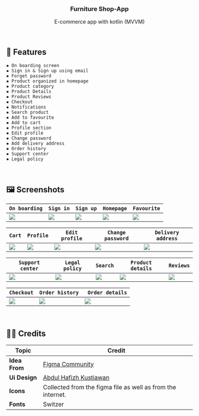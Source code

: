 <h3 align="center">Furniture Shop-App</h3>
<p align="center">E-commerce app with kotlin (MVVM)</p>

&nbsp;
## 📜 **Features**
    ▪ On boarding screen
    ▪ Sign in & Sign up using email
    ▪ Forget password
    ▪ Product organized in homepage
    ▪ Product category
    ▪ Product Details
    ▪ Product Reviews
    ▪ Checkout
    ▪ Notifications
    ▪ Search product
    ▪ Add to favourite
    ▪ Add to cart
    ▪ Profile section
    ▪ Edit profile
    ▪ Change password
    ▪ Add delivery address
    ▪ Order history
    ▪ Support center
    ▪ Legal policy
    

&nbsp;
## 🖼️ **Screenshots**
| ` On boarding ` | ` Sign in ` | ` Sign up ` | ` Homepage ` | ` Favourite ` |
| --- | --- | --- | --- | --- |
| <img src="https://user-images.githubusercontent.com/68102562/235827606-5870a903-044b-41f2-a64c-3e7cec914613.jpg"> | <img src="https://user-images.githubusercontent.com/68102562/235827655-2204ef0b-33a1-4a41-a2ab-0ca13fc56f8e.jpg"> | <img src="https://user-images.githubusercontent.com/68102562/235827619-4eccb500-77e8-4415-a5c8-c1948f698a6c.jpg"> | <img src="https://user-images.githubusercontent.com/68102562/235827637-b0753c44-7ca0-4210-9e79-dea4f7b2d328.jpg"> | <img src="https://user-images.githubusercontent.com/68102562/235827626-ed10a434-ee3a-45f3-b2bb-b04d974b7b90.jpg"> |

| ` Cart ` | ` Profile ` | ` Edit profile ` | ` Change password ` | ` Delivery address ` |
| --- | --- | --- | --- | --- |
| <img src="https://user-images.githubusercontent.com/68102562/235827606-5870a903-044b-41f2-a64c-3e7cec914613.jpg"> | <img src="https://user-images.githubusercontent.com/68102562/235827655-2204ef0b-33a1-4a41-a2ab-0ca13fc56f8e.jpg"> | <img src="https://user-images.githubusercontent.com/68102562/235827619-4eccb500-77e8-4415-a5c8-c1948f698a6c.jpg"> | <img src="https://user-images.githubusercontent.com/68102562/235827637-b0753c44-7ca0-4210-9e79-dea4f7b2d328.jpg"> | <img src="https://user-images.githubusercontent.com/68102562/235827626-ed10a434-ee3a-45f3-b2bb-b04d974b7b90.jpg"> |

| ` Support center ` | ` Legal policy ` | ` Search ` | ` Product details ` | ` Reviews ` |
| --- | --- | --- | --- | --- |
| <img src="https://user-images.githubusercontent.com/68102562/235827606-5870a903-044b-41f2-a64c-3e7cec914613.jpg"> | <img src="https://user-images.githubusercontent.com/68102562/235827655-2204ef0b-33a1-4a41-a2ab-0ca13fc56f8e.jpg"> | <img src="https://user-images.githubusercontent.com/68102562/235827619-4eccb500-77e8-4415-a5c8-c1948f698a6c.jpg"> | <img src="https://user-images.githubusercontent.com/68102562/235827637-b0753c44-7ca0-4210-9e79-dea4f7b2d328.jpg"> | <img src="https://user-images.githubusercontent.com/68102562/235827626-ed10a434-ee3a-45f3-b2bb-b04d974b7b90.jpg"> |

| ` Checkout ` | ` Order history ` | `  Order details ` |
| --- | --- | --- |
| <img src="https://user-images.githubusercontent.com/68102562/235827655-2204ef0b-33a1-4a41-a2ab-0ca13fc56f8e.jpg"> | <img src="https://user-images.githubusercontent.com/68102562/235827619-4eccb500-77e8-4415-a5c8-c1948f698a6c.jpg"> | <img src="https://user-images.githubusercontent.com/68102562/235827637-b0753c44-7ca0-4210-9e79-dea4f7b2d328.jpg"> |

&nbsp;
## 👨‍💻 **Credits**
| Topic                                        | Credit                                           |
| ------------------------------------------- | ----------------------------------------------------- |
| **Idea From** | [Figma Community](https://www.figma.com) |
| **Ui Design** | [Abdul Hafizh Kustiawan](https://www.figma.com/community/file/1232654626122398633) |
| **Icons** | Collected from the figma file as well as from the internet. |
| **Fonts** | Switzer |
